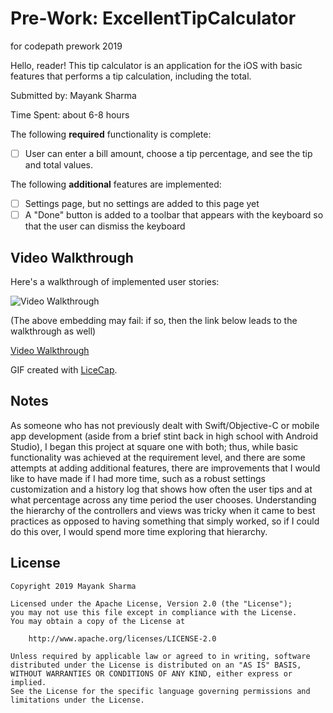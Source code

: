 # Pre-Work: ExcellentTipCalculator
for codepath prework 2019

Hello, reader! This tip calculator is an application for the iOS with basic features that performs a tip calculation, 
including the total.

Submitted by: Mayank Sharma

Time Spent: about 6-8 hours

The following **required** functionality is complete:

* [ ] User can enter a bill amount, choose a tip percentage, and see the tip and total values.

The following **additional** features are implemented:
* [ ] Settings page, but no settings are added to this page yet
* [ ] A "Done" button is added to a toolbar that appears with the keyboard so that the user can dismiss the keyboard

## Video Walkthrough 

Here's a walkthrough of implemented user stories:

<img src='http://i.imgur.com/a/uMLHVbq.gif' title='Video Walkthrough' width='' alt='Video Walkthrough' />

(The above embedding may fail: if so, then the link below leads to the walkthrough as well)

<a href="https://imgur.com/a/uMLHVbq"> Video Walkthrough </a>

GIF created with [LiceCap](http://www.cockos.com/licecap/).

## Notes

As someone who has not previously dealt with Swift/Objective-C or mobile app development (aside from a brief stint back in high school with
Android Studio), I began this project at square one with both; thus, while basic functionality was achieved at the 
requirement level, and there are some attempts at adding additional features, there are improvements that I would like to 
have made if I had more time, such as a robust settings customization and a history log that shows how often the user tips 
and at what percentage across any time period the user chooses. Understanding the hierarchy of the controllers and views was 
tricky when it came to best practices as opposed to having something that simply worked, so if I could do this over, I would
spend more time exploring that hierarchy.

## License

    Copyright 2019 Mayank Sharma

    Licensed under the Apache License, Version 2.0 (the "License");
    you may not use this file except in compliance with the License.
    You may obtain a copy of the License at

        http://www.apache.org/licenses/LICENSE-2.0

    Unless required by applicable law or agreed to in writing, software
    distributed under the License is distributed on an "AS IS" BASIS,
    WITHOUT WARRANTIES OR CONDITIONS OF ANY KIND, either express or implied.
    See the License for the specific language governing permissions and
    limitations under the License.
